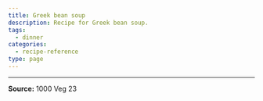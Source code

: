 ```yaml
---
title: Greek bean soup
description: Recipe for Greek bean soup.
tags:
  - dinner
categories:
  - recipe-reference
type: page
---
```


---

**Source:** 1000 Veg 23